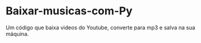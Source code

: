 # Baixar-musicas-com-Py
Um código que baixa videos do Youtube, converte para mp3 e salva na sua máquina.
